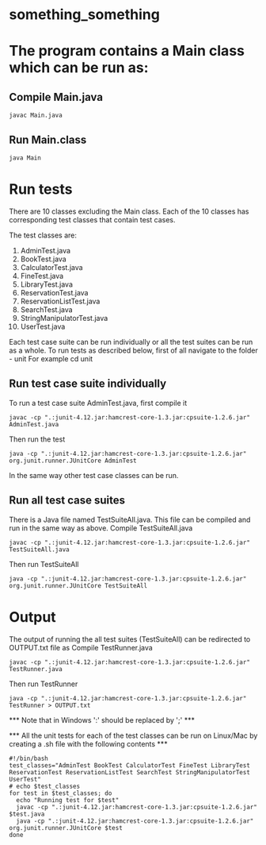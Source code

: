 # something_something

# The program contains a Main class which can be run as:
## Compile Main.java
```
javac Main.java
```
## Run Main.class
```
java Main
```
# Run tests
There are 10 classes excluding the Main class. Each of the 10 classes has corresponding
test classes that contain test cases.

The test classes are:
1. AdminTest.java
2. BookTest.java
3. CalculatorTest.java
4. FineTest.java
5. LibraryTest.java
6. ReservationTest.java
7. ReservationListTest.java
8. SearchTest.java
9. StringManipulatorTest.java
10. UserTest.java

Each test case suite can be run individually or all the test suites can be run as a whole. 
To run tests as described below, first of all navigate to the folder - unit
For example cd unit

## Run test case suite individually
To run a test case suite AdminTest.java, first compile it
```
javac -cp ".:junit-4.12.jar:hamcrest-core-1.3.jar:cpsuite-1.2.6.jar" AdminTest.java 
```
Then run the test 
```
java -cp ".:junit-4.12.jar:hamcrest-core-1.3.jar:cpsuite-1.2.6.jar" org.junit.runner.JUnitCore AdminTest
```

In the same way other test case classes can be run.

## Run all test case suites
There is a Java file named TestSuiteAll.java. This file can be compiled and run in the same way as above.
Compile TestSuiteAll.java
```
javac -cp ".:junit-4.12.jar:hamcrest-core-1.3.jar:cpsuite-1.2.6.jar" TestSuiteAll.java 
```
Then run TestSuiteAll
```
java -cp ".:junit-4.12.jar:hamcrest-core-1.3.jar:cpsuite-1.2.6.jar" org.junit.runner.JUnitCore TestSuiteAll
```

# Output

The output of running the all test suites (TestSuiteAll) can be redirected to OUTPUT.txt file as
Compile TestRunner.java
```
javac -cp ".:junit-4.12.jar:hamcrest-core-1.3.jar:cpsuite-1.2.6.jar" TestRunner.java 
```
Then run TestRunner
```
java -cp ".:junit-4.12.jar:hamcrest-core-1.3.jar:cpsuite-1.2.6.jar" TestRunner > OUTPUT.txt
```
*** Note that in Windows ':' should be replaced by ';' ***

*** All the unit tests for each of the test classes can be run on Linux/Mac by creating a .sh file with the following contents ***
```
#!/bin/bash
test_classes="AdminTest BookTest CalculatorTest FineTest LibraryTest ReservationTest ReservationListTest SearchTest StringManipulatorTest UserTest"
# echo $test_classes
for test in $test_classes; do
  echo "Running test for $test"
  javac -cp ".:junit-4.12.jar:hamcrest-core-1.3.jar:cpsuite-1.2.6.jar" $test.java
  java -cp ".:junit-4.12.jar:hamcrest-core-1.3.jar:cpsuite-1.2.6.jar" org.junit.runner.JUnitCore $test
done
```